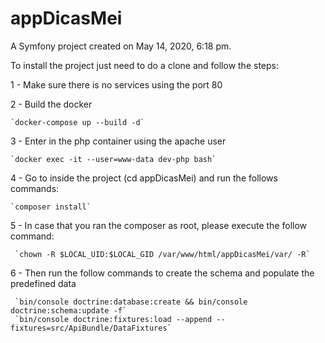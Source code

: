 appDicasMei
===========

A Symfony project created on May 14, 2020, 6:18 pm.

To install the project just need to do a clone and follow the steps:

1 - Make sure there is no services using the port 80

2 - Build the docker

    `docker-compose up --build -d`

3 - Enter in the php container using the apache user 

    `docker exec -it --user=www-data dev-php bash`

4 - Go to inside the project (cd appDicasMei) and run the follows commands: 

    `composer install`

5 - In case that you ran the composer as root, please execute the follow command:     

     `chown -R $LOCAL_UID:$LOCAL_GID /var/www/html/appDicasMei/var/ -R`

6 - Then run the follow commands to create the schema and populate the predefined data

     `bin/console doctrine:database:create && bin/console doctrine:schema:update -f`
     `bin/console doctrine:fixtures:load --append --fixtures=src/ApiBundle/DataFixtures`
    
